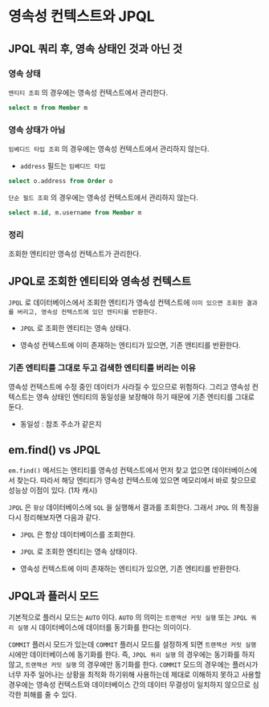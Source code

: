 # 영속성 컨텍스트와 JPQL

## JPQL 쿼리 후, 영속 상태인 것과 아닌 것

### 영속 상태

`엔티티 조회` 의 경우에는 영속성 컨텍스트에서 관리한다.

```sql
select m from Member m
```

### 영속 상태가 아님

`임베디드 타입 조회` 의 경우에는 영속성 컨텍스트에서 관리하지 않는다.

- `address` 필드는 `임베디드 타입`

```sql
select o.address from Order o
```

`단순 필드 조회` 의 경우에는 영속성 컨텍스트에서 관리하지 않는다.

```sql
select m.id, m.username from Member m
```

### 정리

조회한 엔티티만 영속성 컨텍스트가 관리한다.

## JPQL로 조회한 엔티티와 영속성 컨텍스트

`JPQL` 로 데이터베이스에서 조회한 엔티티가 영속성 컨텍스트에 `이미 있으면 조회한 결과를 버리고, 영속성 컨텍스트에 있던 엔티티를 반환한다.`

- `JPQL` 로 조회한 엔티티는 영속 상태다.

- 영속성 컨텍스트에 이미 존재하는 엔티티가 있으면, 기존 엔티티를 반환한다.

### 기존 엔티티를 그대로 두고 검색한 엔티티를 버리는 이유

영속성 컨텍스트에 수정 중인 데이터가 사라질 수 있으므로 위험하다. 그리고 영속성 컨텍스트는 영속 상태인 엔티티의 동일성을 보장해야 하기 때문에 기존 엔티티를 그대로 둔다.

- 동일성 : 참조 주소가 같은지

## em.find() vs JPQL

`em.find()` 메서드는 엔티티를 영속성 컨텍스트에서 먼저 찾고 없으면 데이터베이스에서 찾는다. 따라서 해당 엔티티가 영속성 컨텍스트에 있으면 메모리에서 바로 찾으므로 성능상 이점이 있다. (1차 캐시)

`JPQL` 은 `항상` 데이터베이스에 `SQL` 을 실행해서 결과를 조회한다. 그래서 `JPQL` 의 특징을 다시 정리해보자면 다음과 같다.

- `JPQL` 은 항상 데이터베이스를 조회한다.

- `JPQL` 로 조회한 엔티티는 영속 상태이다.

- 영속성 컨텍스트에 이미 존재하는 엔티티가 있으면, 기존 엔티티를 반환한다.

## JPQL과 플러시 모드

기본적으로 플러시 모드는 `AUTO` 이다. `AUTO` 의 의미는 `트랜잭션 커밋 실행` 또는 `JPQL 쿼리 실행` 시 데이터베이스에 데이터를 동기화를 한다는 의미이다.

`COMMIT` 플러시 모드가 있는데 `COMMIT` 플러시 모드를 설정하게 되면 `트랜잭션 커밋 실행` 시에만 데이터베이스에 동기화를 한다. 즉, `JPQL 쿼리 실행` 의 경우에는 동기화를 하지
않고, `트랜잭션 커밋 실행` 의 경우에만 동기화를 한다. `COMMIT` 모드의 경우에는 플러시가 너무 자주 일어나는 상황을 최적화 하기위해 사용하는데 제대로 이해하지 못하고 사용할 경우에는 영속성 컨텍스트와
데이터베이스 간의 데이터 무결성이 일치하지 않으므로 심각한 피해를 줄 수 있다. 
